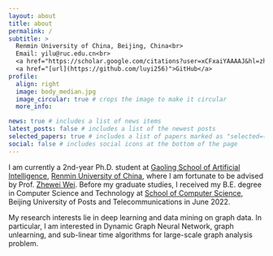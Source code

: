 ```yaml
---
layout: about
title: about
permalink: /
subtitle: >
  Renmin University of China, Beijing, China<br>
  Email: yilu@ruc.edu.cn<br>
  <a href="https://scholar.google.com/citations?user=xCFxaiYAAAAJ&hl=zh-CN">Google Scholar  </a>
  <a href="[url](https://github.com/luyi256)">GitHub</a>
profile:
  align: right
  image: body_median.jpg
  image_circular: true # crops the image to make it circular
  more_info: 

news: true # includes a list of news items
latest_posts: false # includes a list of the newest posts
selected_papers: true # includes a list of papers marked as "selected={true}"
social: false # includes social icons at the bottom of the page
---
```


I am currently a 2nd-year Ph.D. student at [Gaoling School of Artificial Intelligence](https://ai.ruc.edu.cn/en), [Renmin University of China](https://en.ruc.edu.cn), where I am fortunate to be advised by Prof. [Zhewei Wei](https://weizhewei.com/). Before my graduate studies, I received my B.E. degree in Computer Science and Technology at [School of Computer Science](https://scs.bupt.edu.cn/), Beijing University of Posts and Telecommunications in June 2022.

My research interests lie in deep learning and data mining on graph data. In particular, I am interested in Dynamic Graph Neural Network, graph unlearning, and sub-linear time algorithms for large-scale graph analysis problem. 

<!-- Put your address / P.O. box / other info right below your picture. You can also disable any of these elements by editing `profile` property of the YAML header of your `_pages/about.md`. Edit `_bibliography/papers.bib` and Jekyll will render your [publications page](/al-folio/publications/) automatically.

Link to your social media connections, too. This theme is set up to use [Font Awesome icons](https://fontawesome.com/) and [Academicons](https://jpswalsh.github.io/academicons/), like the ones below. Add your Facebook, Twitter, LinkedIn, Google Scholar, or just disable all of them. -->
